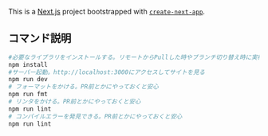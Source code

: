 This is a [Next.js](https://nextjs.org/) project bootstrapped with [`create-next-app`](https://github.com/vercel/next.js/tree/canary/packages/create-next-app).

## コマンド説明

```bash
#必要なライブラリをインストールする。リモートからPullした時やブランチ切り替え時に実行すること(新しいライブラリがインストールされているかも)
npm install
#サーバー起動。http://localhost:3000にアクセスしてサイトを見る
npm run dev
# フォーマットをかける。PR前とかにやっておくと安心
npm run fmt
# リンタをかける。PR前とかにやっておくと安心
npm run lint
# コンパイルエラーを発見できる。PR前とかにやっておくと安心
npm run lint
```
